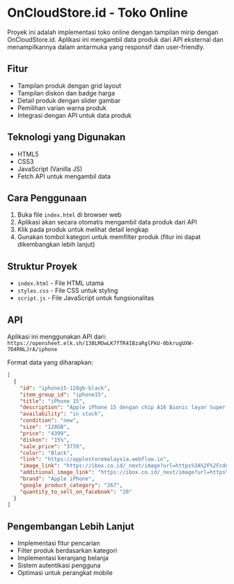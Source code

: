 # OnCloudStore.id - Toko Online

Proyek ini adalah implementasi toko online dengan tampilan mirip dengan OnCloudStore.id. Aplikasi ini mengambil data produk dari API eksternal dan menampilkannya dalam antarmuka yang responsif dan user-friendly.

## Fitur

- Tampilan produk dengan grid layout
- Tampilan diskon dan badge harga
- Detail produk dengan slider gambar
- Pemilihan varian warna produk
- Integrasi dengan API untuk data produk

## Teknologi yang Digunakan

- HTML5
- CSS3
- JavaScript (Vanilla JS)
- Fetch API untuk mengambil data

## Cara Penggunaan

1. Buka file `index.html` di browser web
2. Aplikasi akan secara otomatis mengambil data produk dari API
3. Klik pada produk untuk melihat detail lengkap
4. Gunakan tombol kategori untuk memfilter produk (fitur ini dapat dikembangkan lebih lanjut)

## Struktur Proyek

- `index.html` - File HTML utama
- `styles.css` - File CSS untuk styling
- `script.js` - File JavaScript untuk fungsionalitas

## API

Aplikasi ini menggunakan API dari:
`https://opensheet.elk.sh/138LMOwLK7fTR4IBzaRglPkU-0bkrugUXW-7D4RNLJrA/iphone`

Format data yang diharapkan:

```json
[
  {
    "id": "iphone15-128gb-black",
    "item_group_id": "iphone15",
    "title": "iPhone 15",
    "description": "Apple iPhone 15 dengan chip A16 Bionic layar Super Retina XDR 6.1 inci dan kamera ganda 48MP.",
    "availability": "in stock",
    "condition": "new",
    "size": "128GB",
    "price": "4399",
    "diskon": "15%",
    "sale_price": "3739",
    "color": "Black",
    "link": "https://applestoremalaysia.webflow.io",
    "image_link": "https://ibox.co.id/_next/image?url=https%3A%2F%2Fcdnpro.eraspace.com%2Fmedia%2Fcatalog%2Fproduct%2Fa%2Fp%2Fapple_iphone_15_black_1_1.jpg&w=1920&q=45",
    "additional_image_link": "https://ibox.co.id/_next/image?url=https%3A%2F%2Fcdnpro.eraspace.com%2Fmedia%2Fcatalog%2Fproduct%2Fa%2Fp%2Fapple_iphone_15_black_1_1.jpg&w=1920&q=45, https://ibox.co.id/_next/image?url=https%3A%2F%2Fcdnpro.eraspace.com%2Fmedia%2Fcatalog%2Fproduct%2Fa%2Fp%2Fapple_iphone_15_black_1a.jpg&w=1920&q=45, https://ibox.co.id/_next/image?url=https%3A%2F%2Fcdnpro.eraspace.com%2Fmedia%2Fcatalog%2Fproduct%2Fa%2Fp%2Fapple_iphone_15_black_2.jpg&w=1920&q=45",
    "brand": "Apple iPhone",
    "google_product_category": "267",
    "quantity_to_sell_on_facebook": "20"
  }
]
```

## Pengembangan Lebih Lanjut

- Implementasi fitur pencarian
- Filter produk berdasarkan kategori
- Implementasi keranjang belanja
- Sistem autentikasi pengguna
- Optimasi untuk perangkat mobile